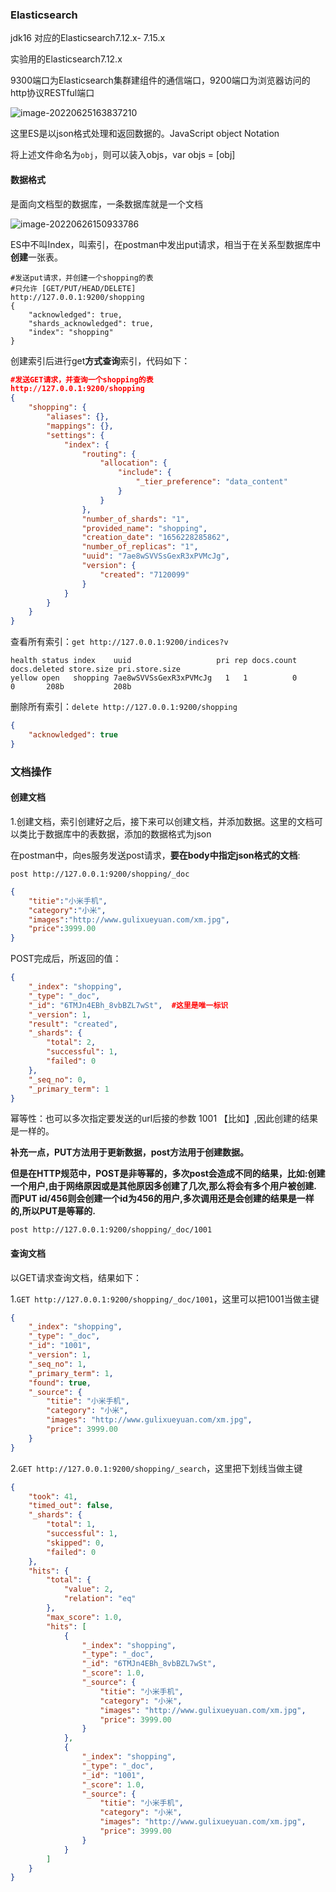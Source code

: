### Elasticsearch

jdk16 对应的Elasticsearch7.12.x- 7.15.x

实验用的Elasticsearch7.12.x

9300端口为Elasticsearch集群建组件的通信端口，9200端口为浏览器访问的http协议RESTful端口

![image-20220625163837210](C:\Users\dell\AppData\Roaming\Typora\typora-user-images\image-20220625163837210.png)

这里ES是以json格式处理和返回数据的。JavaScript object Notation

将上述文件命名为`obj`，则可以装入objs，var objs = [obj]

#### 数据格式

是面向文档型的数据库，一条数据库就是一个文档

![image-20220626150933786](C:\Users\dell\AppData\Roaming\Typora\typora-user-images\image-20220626150933786.png)





ES中不叫Index，叫索引，在postman中发出put请求，相当于在关系型数据库中**创建**一张表。

```http
#发送put请求，并创建一个shopping的表
#只允许 [GET/PUT/HEAD/DELETE]
http://127.0.0.1:9200/shopping
{
    "acknowledged": true,
    "shards_acknowledged": true,
    "index": "shopping"
}
```

创建索引后进行get**方式查询**索引，代码如下：

```json
#发送GET请求，并查询一个shopping的表
http://127.0.0.1:9200/shopping
{
    "shopping": {
        "aliases": {},
        "mappings": {},
        "settings": {
            "index": {
                "routing": {
                    "allocation": {
                        "include": {
                            "_tier_preference": "data_content"
                        }
                    }
                },
                "number_of_shards": "1",
                "provided_name": "shopping",
                "creation_date": "1656228285862",
                "number_of_replicas": "1",
                "uuid": "7ae8wSVVSsGexR3xPVMcJg",
                "version": {
                    "created": "7120099"
                }
            }
        }
    }
}
```

查看所有索引：`get http://127.0.0.1:9200/indices?v`

```mysql
health status index    uuid                   pri rep docs.count docs.deleted store.size pri.store.size
yellow open   shopping 7ae8wSVVSsGexR3xPVMcJg   1   1          0            0       208b           208b
```

删除所有索引：`delete http://127.0.0.1:9200/shopping`

```json
{
    "acknowledged": true
}
```

### 文档操作

#### 创建文档

1.创建文档，索引创建好之后，接下来可以创建文档，并添加数据。这里的文档可以类比于数据库中的表数据，添加的数据格式为json

在postman中，向es服务发送post请求，**要在body中指定json格式的文档**:

`post http://127.0.0.1:9200/shopping/_doc`

```json
{
    "titie":"小米手机",
    "category":"小米",
    "images":"http://www.gulixueyuan.com/xm.jpg",
    "price":3999.00
}
```

POST完成后，所返回的值：

```json
{
    "_index": "shopping",
    "_type": "_doc",
    "_id": "6TMJn4EBh_8vbBZL7wSt",  #这里是唯一标识
    "_version": 1,
    "result": "created",
    "_shards": {
        "total": 2,
        "successful": 1,
        "failed": 0
    },
    "_seq_no": 0,
    "_primary_term": 1
}
```

幂等性：也可以多次指定要发送的url后接的参数 1001 【比如】,因此创建的结果是一样的。

**补充一点，PUT方法用于更新数据，post方法用于创建数据。**

**但是在HTTP规范中，POST是非等幂的，多次post会造成不同的结果，比如:创建一个用户,由于网络原因或是其他原因多创建了几次,那么将会有多个用户被创建.而PUT id/456则会创建一个id为456的用户,多次调用还是会创建的结果是一样的,所以PUT是等幂的.**

`post http://127.0.0.1:9200/shopping/_doc/1001`

####  查询文档

以GET请求查询文档，结果如下：

1.`GET http://127.0.0.1:9200/shopping/_doc/1001`，这里可以把1001当做主键

```json
{
    "_index": "shopping",
    "_type": "_doc",
    "_id": "1001",
    "_version": 1,
    "_seq_no": 1,
    "_primary_term": 1,
    "found": true,
    "_source": {
        "titie": "小米手机",
        "category": "小米",
        "images": "http://www.gulixueyuan.com/xm.jpg",
        "price": 3999.00
    }
}
```

2.`GET http://127.0.0.1:9200/shopping/_search`，这里把下划线当做主键

```json
{
    "took": 41,
    "timed_out": false,
    "_shards": {
        "total": 1,
        "successful": 1,
        "skipped": 0,
        "failed": 0
    },
    "hits": {
        "total": {
            "value": 2,
            "relation": "eq"
        },
        "max_score": 1.0,
        "hits": [
            {
                "_index": "shopping",
                "_type": "_doc",
                "_id": "6TMJn4EBh_8vbBZL7wSt",
                "_score": 1.0,
                "_source": {
                    "titie": "小米手机",
                    "category": "小米",
                    "images": "http://www.gulixueyuan.com/xm.jpg",
                    "price": 3999.00
                }
            },
            {
                "_index": "shopping",
                "_type": "_doc",
                "_id": "1001",
                "_score": 1.0,
                "_source": {
                    "titie": "小米手机",
                    "category": "小米",
                    "images": "http://www.gulixueyuan.com/xm.jpg",
                    "price": 3999.00
                }
            }
        ]
    }
}
```





